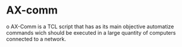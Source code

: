 # AX-comm
o AX-Comm is a TCL script that has as its main objective automatize commands wich should be executed in a large quantity of computers connected to a network.
